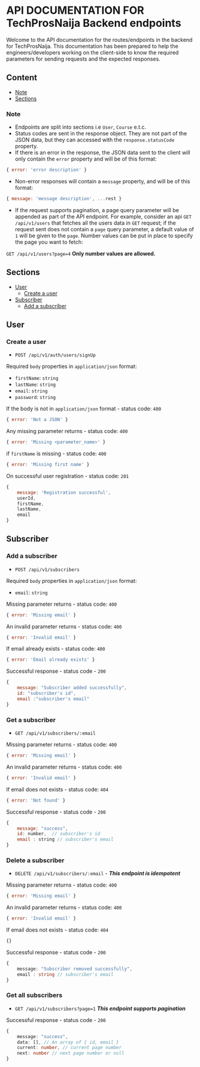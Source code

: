 # API DOCUMENTATION FOR TechProsNaija Backend endpoints

Welcome to the API documentation for the routes/endpoints in the backend for TechProsNaija. This documentation has been prepared to help the engineers/developers working on the client-side to know the required parameters for sending requests and the expected responses.

## Content
- [Note](#note)
- [Sections](#sections)

### Note
- Endpoints are split into sections i.e `User`, `Course` e.t.c.
- Status codes are sent in the response object. They are not part of the JSON data, but they can accessed with the `response.statusCode` property.
- If there is an error in the response, the JSON data sent to the client will only contain the `error` property and will be of this format:
```js
{ error: 'error description' }
```
- Non-error responses will contain a `message` property, and will be of this format:
```js
{ message: 'message description', ...rest }
```
- If the request supports pagination, a page query parameter will be appended as part of the API endpoint. For example, consider an api `GET /api/v1/users` that fetches all the users data in `GET` request; if the request sent does not contain a `page` query parameter, a default value of `1` will be given to the `page`. Number values can be put in place to specify the page you want to fetch:

`GET /api/v1/users?page=4`
**Only number values are allowed.**


## Sections
- [User](#user)
    - [Create a user](#create-a-user)
- [Subscriber](#subscriber)
    - [Add a subscriber](#add-a-subscriber)

## User

### Create a user
- `POST /api/v1/auth/users/signUp`

Required `body` properties in `application/json` format:
- `firstName`: `string`
- `lastName`: `string`
- `email`: `string`
- `password`: `string`

If the body is not in `application/json` format - status code: `400`
```js
{ error: 'Not a JSON' }
```

Any missing parameter returns - status code: `400`
```js
{ error: 'Missing <parameter_name>' }
```

if `firstName` is missing - status code: `400`
```js
{ error: 'Missing first name' }
```

On successful user registration - status code: `201`
```js
{ 
    message: 'Registration successful',
    userId,
    firstName,
    lastName,
    email 
}
```

## Subscriber

### Add a subscriber
- `POST /api/v1/subscribers`

Required `body` properties in `application/json` format:
- `email`: `string`

Missing parameter returns - status code: `400`
```js
{ error: 'Missing email' }
```

An invalid parameter returns - status code: `400`
```js
{ error: 'Invalid email' }
```
If email already exists - status code: `400`
```js
{ error: 'Email already exists' }
```
Successful response - status code - `200`
```js
{ 
    message: "Subscriber added successfully",
    id: "subscriber's id",
    email :"subscriber's email"
}
```

### Get a subscriber
- `GET /api/v1/subscribers/:email`


Missing parameter returns - status code: `400`
```js
{ error: 'Missing email' }
```

An invalid parameter returns - status code: `400`
```js
{ error: 'Invalid email' }
```
If email does not exists - status code: `404`
```js
{ error: 'Not found' }
```
Successful response - status code - `200`
```js
{ 
    message: "success",
    id: number,  // subscriber's id
    email : string // subscriber's email
}
```

### Delete a subscriber
- `DELETE /api/v1/subscribers/:email` - **_This endpoint is idempotent_**

Missing parameter returns - status code: `400`
```js
{ error: 'Missing email' }
```

An invalid parameter returns - status code: `400`
```js
{ error: 'Invalid email' }
```
If email does not exists - status code: `404`
```js
{}
```
Successful response - status code - `200`
```ts
{ 
    message: "Subscriber removed successfully",
    email : string // subscriber's email
}
```

### Get all subscribers
- `GET /api/v1/subscribers?page=1`
**_This endpoint supports pagination_**

Successful response - status code - `200`

```ts
{ 
    message: "success",
    data: [], // An array of { id, email }
    current: number, // current page number
    next: number // next page number or null
}
```
